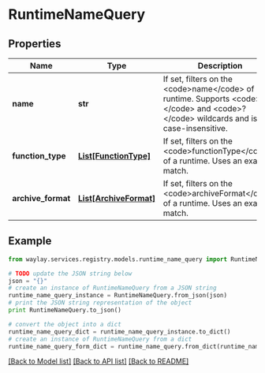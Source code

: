 # RuntimeNameQuery


## Properties

Name | Type | Description | Notes
------------ | ------------- | ------------- | -------------
**name** | **str** | If set, filters on the &lt;code&gt;name&lt;/code&gt; of a runtime. Supports &lt;code&gt;*&lt;/code&gt; and &lt;code&gt;?&lt;/code&gt; wildcards and is case-insensitive. | [optional] 
**function_type** | [**List[FunctionType]**](FunctionType.md) | If set, filters on the &lt;code&gt;functionType&lt;/code&gt; of a runtime. Uses an exact match. | [optional] 
**archive_format** | [**List[ArchiveFormat]**](ArchiveFormat.md) | If set, filters on the &lt;code&gt;archiveFormat&lt;/code&gt; of a runtime. Uses an exact match. | [optional] 

## Example

```python
from waylay.services.registry.models.runtime_name_query import RuntimeNameQuery

# TODO update the JSON string below
json = "{}"
# create an instance of RuntimeNameQuery from a JSON string
runtime_name_query_instance = RuntimeNameQuery.from_json(json)
# print the JSON string representation of the object
print RuntimeNameQuery.to_json()

# convert the object into a dict
runtime_name_query_dict = runtime_name_query_instance.to_dict()
# create an instance of RuntimeNameQuery from a dict
runtime_name_query_form_dict = runtime_name_query.from_dict(runtime_name_query_dict)
```
[[Back to Model list]](../README.md#documentation-for-models) [[Back to API list]](../README.md#documentation-for-api-endpoints) [[Back to README]](../README.md)


